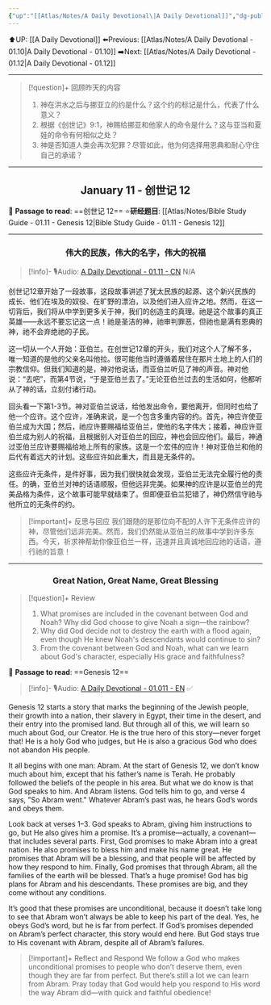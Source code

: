 ```yaml
---
{"up":"[[Atlas/Notes/A Daily Devotional\|A Daily Devotional]]","dg-publish":true,"permalink":"/atlas/notes/a-daily-devotional-01-11/","dgPassFrontmatter":true}
---
```


⬆️UP: [[A Daily Devotional]]
⬅️Previous: [[Atlas/Notes/A Daily Devotional - 01.10\|A Daily Devotional - 01.10]]
➡️Next: [[Atlas/Notes/A Daily Devotional - 01.12\|A Daily Devotional - 01.12]]

---

> [!question]+ 回顾昨天的内容
> 1. 神在洪水之后与挪亚立的约是什么？这个约的标记是什么，代表了什么意义？
> 2. 根据《创世记》9:1，神赐给挪亚和他家人的命令是什么？这与亚当和夏娃的命令有何相似之处？
> 3. 神是否知道人类会再次犯罪？尽管如此，他为何选择用恩典和耐心守住自己的承诺？

---
## <center>January 11 - 创世记 12</center>

📖 **Passage to read**: ==创世记 12==
⭐**研经题目**: [[Atlas/Notes/Bible Study Guide - 01.11 - Genesis 12\|Bible Study Guide - 01.11 - Genesis 12]]
 
---
### <center>伟大的民族，伟大的名字，伟大的祝福</center>

> [!info]- 🎙️Audio: [A Daily Devotional - 01.11 - CN]() N/A

创世记12章开始了一段故事，这段故事讲述了犹太民族的起源、这个新兴民族的成长、他们在埃及的奴役、在旷野的漂泊，以及他们进入应许之地。然而，在这一切背后，我们将从中学到更多关于神，我们的创造主的真理。祂是这个故事的真正英雄——永远不要忘记这一点！祂是圣洁的神，祂审判罪恶，但祂也是满有恩典的神，祂不会弃绝祂的子民。

这一切从一个人开始：亚伯兰。在创世记12章的开头，我们对这个人了解不多，唯一知道的是他的父亲名叫他拉。很可能他当时遵循着居住在那片土地上的人们的宗教信仰。但我们知道的是，神对他说话，而亚伯兰听见了神的声音。神对他说：“去吧”，而第4节说，“于是亚伯兰去了。”无论亚伯兰过去的生活如何，他都听从了神的话，立刻付诸行动。

回头看一下第1-3节。神对亚伯兰说话，给他发出命令，要他离开，但同时也给了他一个应许。这个应许，准确来说，是一个包含多重内容的约。首先，神应许使亚伯兰成为大国；然后，祂应许要赐福给亚伯兰，使他的名字伟大；接着，神应许亚伯兰成为别人的祝福，且根据别人对亚伯兰的回应，神也会回应他们。最后，神通过亚伯兰应许要赐福给地上所有的家族。这是一个宏伟的应许！神对亚伯兰和他的后代有着远大的计划。这些应许如此重大，而且是无条件的。

这些应许无条件，是件好事，因为我们很快就会发现，亚伯兰无法完全履行他的责任。的确，亚伯兰对神的话语顺服，但他远非完美。如果神的应许是以亚伯兰的完美品格为条件，这个故事可能早就结束了。但即便亚伯兰犯错了，神仍然信守祂与他所立的无条件的约。

> [!important]+ 反思与回应
我们跟随的是那位向不配的人许下无条件应许的神，尽管他们远非完美。然而，我们仍然能从亚伯兰的故事中学到许多东西。今天，祈求神帮助你像亚伯兰一样，迅速并且真诚地回应祂的话语，遵行祂的旨意！



---
### <center>Great Nation, Great Name, Great Blessing</center>

> [!question]+ Review
>1. What promises are included in the covenant between God and Noah? Why did God choose to give Noah a sign—the rainbow?
 >2. Why did God decide not to destroy the earth with a flood again, even though He knew Noah's descendants would continue to sin?
>3. From the covenant between God and Noah, what can we learn about God's character, especially His grace and faithfulness?

📖 **Passage to read**: ==Genesis 12==

> [!info]- 🎙️Audio: [A Daily Devotional - 01.011 - EN](https://drive.google.com/file/d/1Dfu9eJskzfIh_tESYLA4llQQMB178umo/view?usp=drive_link) ✅


Genesis 12 starts a story that marks the beginning of the Jewish people, their growth into a nation, their slavery in Egypt, their time in the desert, and their entry into the promised land. But through all of this, we will learn so much about God, our Creator. He is the true hero of this story—never forget that! He is a holy God who judges, but He is also a gracious God who does not abandon His people.

It all begins with one man: Abram. At the start of Genesis 12, we don’t know much about him, except that his father’s name is Terah. He probably followed the beliefs of the people in his area. But what we do know is that God speaks to him. And Abram listens. God tells him to go, and verse 4 says, "So Abram went." Whatever Abram’s past was, he hears God’s words and obeys them.

Look back at verses 1–3. God speaks to Abram, giving him instructions to go, but He also gives him a promise. It’s a promise—actually, a covenant—that includes several parts. First, God promises to make Abram into a great nation. He also promises to bless him and make his name great. He promises that Abram will be a blessing, and that people will be affected by how they respond to him. Finally, God promises that through Abram, all the families of the earth will be blessed. That’s a huge promise! God has big plans for Abram and his descendants. These promises are big, and they come without any conditions.

It’s good that these promises are unconditional, because it doesn’t take long to see that Abram won’t always be able to keep his part of the deal. Yes, he obeys God’s word, but he is far from perfect. If God’s promises depended on Abram’s perfect character, this story would end here. But God stays true to His covenant with Abram, despite all of Abram’s failures.

> [!important]+ Reflect and Respond
We follow a God who makes unconditional promises to people who don’t deserve them, even though they are far from perfect. But there’s still a lot we can learn from Abram. Pray today that God would help you respond to His word the way Abram did—with quick and faithful obedience!



